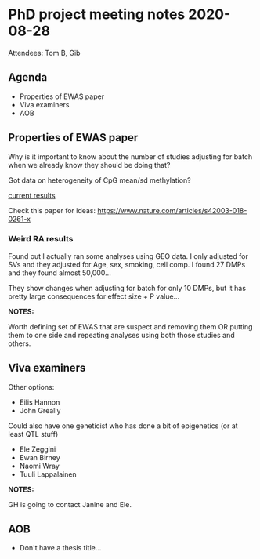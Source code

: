 # PhD project meeting notes 2020-08-28

Attendees: Tom B, Gib

## Agenda

* Properties of EWAS paper 
* Viva examiners
* AOB

## Properties of EWAS paper

Why is it important to know about the number of studies adjusting for batch when we already know they should be doing that? 

Got data on heterogeneity of CpG mean/sd methylation?

[current results](paper.pdf)

Check this paper for ideas: https://www.nature.com/articles/s42003-018-0261-x

### Weird RA results

Found out I actually ran some analyses using GEO data. I only adjusted for SVs and they adjusted for Age, sex, smoking, cell comp. I found 27 DMPs and they found almost 50,000... 

They show changes when adjusting for batch for only 10 DMPs, but it has pretty large consequences for effect size + P value...

__NOTES:__

Worth defining set of EWAS that are suspect and removing them OR putting them to one side and repeating analyses using both those studies and others.

## Viva examiners

Other options: 

- Eilis Hannon
- John Greally

Could also have one geneticist who has done a bit of epigenetics (or at least QTL stuff)

- Ele Zeggini
- Ewan Birney
- Naomi Wray
- Tuuli Lappalainen


__NOTES:__

GH is going to contact Janine and Ele.

## AOB

* Don't have a thesis title...